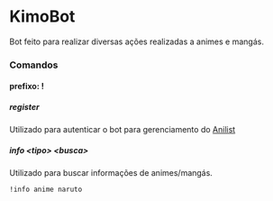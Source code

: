 # KimoBot

Bot feito para realizar diversas ações realizadas a animes e mangás.

### Comandos
#### prefixo: !
##### register
Utilizado para autenticar o bot para gerenciamento do [Anilist](https://anilist.co/)

##### info \<tipo> \<busca>
Utilizado para buscar informações de animes/mangás.

```!info anime naruto```